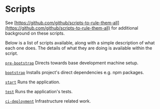 # Scripts

See [https://github.com/github/scripts-to-rule-them-all](https://github.com/github/scripts-to-rule-them-all)
for additional background on these scripts.

Below is a list of scripts available, along with a simple description of
what each one does. The details of what they are doing is available within the
script.

[`pre-bootstrap`](pre-bootstrap)
Directs towards base development machine setup.

[`bootstrap`](bootstrap)
Installs project's direct dependencies e.g. npm packages.

[`start`](start)
Runs the application.

[`test`](test)
Runs the application's tests.

[`ci-deployment`](ci-deployment)
Infrastructure related work.
